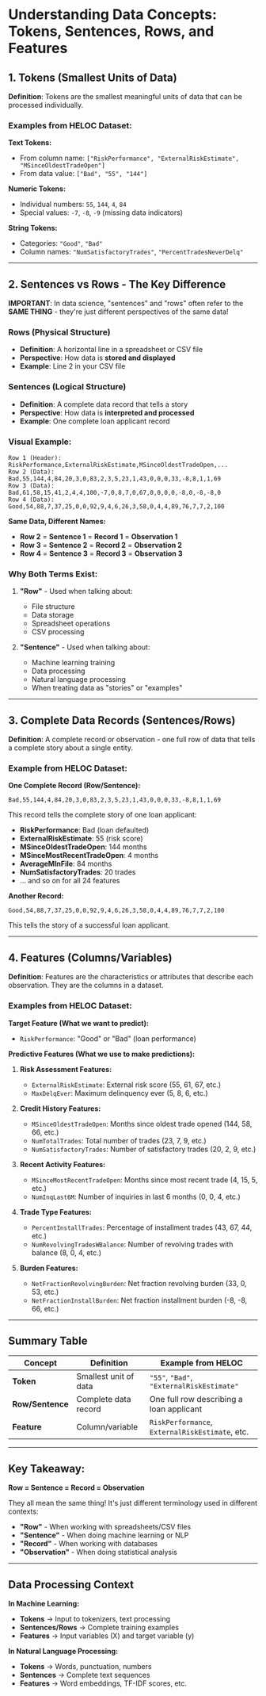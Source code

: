 # Understanding Data Concepts: Tokens, Sentences, Rows, and Features

## 1. **Tokens** (Smallest Units of Data)

**Definition**: Tokens are the smallest meaningful units of data that can be processed individually.

### Examples from HELOC Dataset:

**Text Tokens:**
- From column name: `["RiskPerformance", "ExternalRiskEstimate", "MSinceOldestTradeOpen"]`
- From data value: `["Bad", "55", "144"]`

**Numeric Tokens:**
- Individual numbers: `55`, `144`, `4`, `84`
- Special values: `-7`, `-8`, `-9` (missing data indicators)

**String Tokens:**
- Categories: `"Good"`, `"Bad"`
- Column names: `"NumSatisfactoryTrades"`, `"PercentTradesNeverDelq"`

---

## 2. **Sentences vs Rows** - The Key Difference

**IMPORTANT**: In data science, "sentences" and "rows" often refer to the **SAME THING** - they're just different perspectives of the same data!

### **Rows** (Physical Structure)
- **Definition**: A horizontal line in a spreadsheet or CSV file
- **Perspective**: How data is **stored and displayed**
- **Example**: Line 2 in your CSV file

### **Sentences** (Logical Structure)  
- **Definition**: A complete data record that tells a story
- **Perspective**: How data is **interpreted and processed**
- **Example**: One complete loan applicant record

### **Visual Example:**

```
Row 1 (Header):    RiskPerformance,ExternalRiskEstimate,MSinceOldestTradeOpen,...
Row 2 (Data):      Bad,55,144,4,84,20,3,0,83,2,3,5,23,1,43,0,0,0,33,-8,8,1,1,69
Row 3 (Data):      Bad,61,58,15,41,2,4,4,100,-7,0,8,7,0,67,0,0,0,0,-8,0,-8,-8,0
Row 4 (Data):      Good,54,88,7,37,25,0,0,92,9,4,6,26,3,58,0,4,4,89,76,7,7,2,100
```

**Same Data, Different Names:**
- **Row 2** = **Sentence 1** = **Record 1** = **Observation 1**
- **Row 3** = **Sentence 2** = **Record 2** = **Observation 2**
- **Row 4** = **Sentence 3** = **Record 3** = **Observation 3**

### **Why Both Terms Exist:**

1. **"Row"** - Used when talking about:
   - File structure
   - Data storage
   - Spreadsheet operations
   - CSV processing

2. **"Sentence"** - Used when talking about:
   - Machine learning training
   - Data processing
   - Natural language processing
   - When treating data as "stories" or "examples"

---

## 3. **Complete Data Records** (Sentences/Rows)

**Definition**: A complete record or observation - one full row of data that tells a complete story about a single entity.

### Example from HELOC Dataset:

**One Complete Record (Row/Sentence):**
```
Bad,55,144,4,84,20,3,0,83,2,3,5,23,1,43,0,0,0,33,-8,8,1,1,69
```

This record tells the complete story of one loan applicant:
- **RiskPerformance**: Bad (loan defaulted)
- **ExternalRiskEstimate**: 55 (risk score)
- **MSinceOldestTradeOpen**: 144 months
- **MSinceMostRecentTradeOpen**: 4 months
- **AverageMInFile**: 84 months
- **NumSatisfactoryTrades**: 20 trades
- ... and so on for all 24 features

**Another Record:**
```
Good,54,88,7,37,25,0,0,92,9,4,6,26,3,58,0,4,4,89,76,7,7,2,100
```

This tells the story of a successful loan applicant.

---

## 4. **Features** (Columns/Variables)

**Definition**: Features are the characteristics or attributes that describe each observation. They are the columns in a dataset.

### Examples from HELOC Dataset:

**Target Feature (What we want to predict):**
- `RiskPerformance`: "Good" or "Bad" (loan performance)

**Predictive Features (What we use to make predictions):**

1. **Risk Assessment Features:**
   - `ExternalRiskEstimate`: External risk score (55, 61, 67, etc.)
   - `MaxDelqEver`: Maximum delinquency ever (5, 8, 6, etc.)

2. **Credit History Features:**
   - `MSinceOldestTradeOpen`: Months since oldest trade opened (144, 58, 66, etc.)
   - `NumTotalTrades`: Total number of trades (23, 7, 9, etc.)
   - `NumSatisfactoryTrades`: Number of satisfactory trades (20, 2, 9, etc.)

3. **Recent Activity Features:**
   - `MSinceMostRecentTradeOpen`: Months since most recent trade (4, 15, 5, etc.)
   - `NumInqLast6M`: Number of inquiries in last 6 months (0, 0, 4, etc.)

4. **Trade Type Features:**
   - `PercentInstallTrades`: Percentage of installment trades (43, 67, 44, etc.)
   - `NumRevolvingTradesWBalance`: Number of revolving trades with balance (8, 0, 4, etc.)

5. **Burden Features:**
   - `NetFractionRevolvingBurden`: Net fraction revolving burden (33, 0, 53, etc.)
   - `NetFractionInstallBurden`: Net fraction installment burden (-8, -8, 66, etc.)

---

## Summary Table

| Concept | Definition | Example from HELOC |
|---------|------------|-------------------|
| **Token** | Smallest unit of data | `"55"`, `"Bad"`, `"ExternalRiskEstimate"` |
| **Row/Sentence** | Complete data record | One full row describing a loan applicant |
| **Feature** | Column/variable | `RiskPerformance`, `ExternalRiskEstimate`, etc. |

---

## **Key Takeaway:**

**Row = Sentence = Record = Observation**

They all mean the same thing! It's just different terminology used in different contexts:

- **"Row"** - When working with spreadsheets/CSV files
- **"Sentence"** - When doing machine learning or NLP
- **"Record"** - When working with databases
- **"Observation"** - When doing statistical analysis

---

## Data Processing Context

**In Machine Learning:**
- **Tokens** → Input to tokenizers, text processing
- **Sentences/Rows** → Complete training examples
- **Features** → Input variables (X) and target variable (y)

**In Natural Language Processing:**
- **Tokens** → Words, punctuation, numbers
- **Sentences** → Complete text sequences
- **Features** → Word embeddings, TF-IDF scores, etc.
